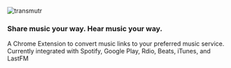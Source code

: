 ![transmutr](http://minond.github.io/transmutr/images/logo.jpg)

### Share music your way. Hear music your way.

A Chrome Extension to convert music links to your preferred music service.
Currently integrated with Spotify, Google Play, Rdio, Beats, iTunes, and LastFM
